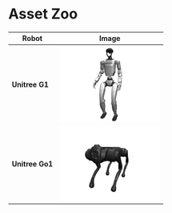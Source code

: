 # Asset Zoo

| Robot | Image |
|-------|-------|
| **Unitree G1** | <img src="../../../docs/static/g1.png" width="200" height="150" alt="Unitree G1 Humanoid"> |
| **Unitree Go1** | <img src="../../../docs/static/go1.png" width="200" height="150" alt="Unitree Go1 Quadruped"> |
